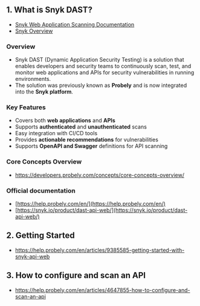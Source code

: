 ## 1. What is Snyk DAST?

- [Snyk Web Application Scanning Documentation](https://help.probely.com/en/)
- [Snyk Overview](https://snyk.io/product/dast-api-web/)

### Overview

- Snyk DAST (Dynamic Application Security Testing) is a solution that enables developers and security teams to continuously scan, test, and monitor web applications and APIs for security vulnerabilities in running environments.
- The solution was previously known as **Probely** and is now integrated into the **Snyk platform**.

### Key Features

- Covers both **web applications** and **APIs**
- Supports **authenticated** and **unauthenticated** scans
- Easy integration with CI/CD tools
- Provides **actionable recommendations** for vulnerabilities
- Supports **OpenAPI and Swagger** definitions for API scanning

### Core Concepts Overview

- https://developers.probely.com/concepts/core-concepts-overview/

### Official documentation

- [https://help.probely.com/en/](https://help.probely.com/en/)
- [https://snyk.io/product/dast-api-web/](https://snyk.io/product/dast-api-web/)

## 2. Getting Started

- https://help.probely.com/en/articles/9385585-getting-started-with-snyk-api-web

## 3. How to configure and scan an API

- https://help.probely.com/en/articles/4647855-how-to-configure-and-scan-an-api

